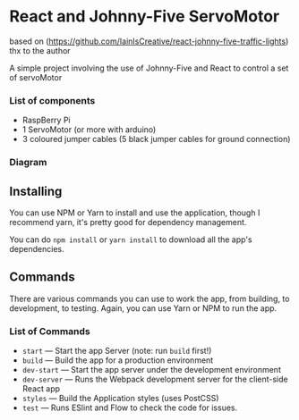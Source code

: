 # React and Johnny-Five ServoMotor

based on (https://github.com/IainIsCreative/react-johnny-five-traffic-lights)
thx to the author

A simple project involving the use of Johnny-Five and React to control a set of servoMotor


### List of components

* RaspBerry Pi
* 1 ServoMotor (or more with arduino)
* 3 coloured jumper cables (5 black jumper cables for ground connection)

### Diagram

## Installing

You can use NPM or Yarn to install and use the application, though I recommend yarn, it's pretty good for dependency management.

You can do `npm install` or `yarn install` to download all the app's dependencies.

## Commands

There are various commands you can use to work the app, from building, to development, to testing. Again, you can use Yarn or NPM to run the app.

### List of Commands

* `start` — Start the app Server (note: run `build` first!)
* `build` — Build the app for a production environment
* `dev-start` — Start the app server under the development environment
* `dev-server` — Runs the Webpack development server for the client-side React app
* `styles` — Build the Application styles (uses PostCSS)
* `test` — Runs ESlint and Flow to check the code for issues.


